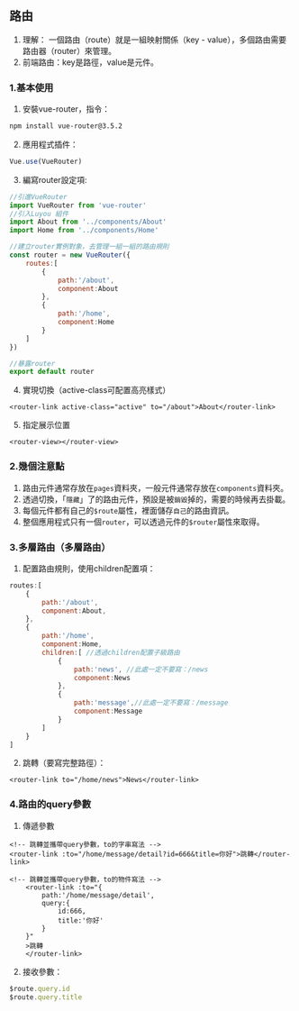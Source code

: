 ## 路由

1. 理解： 一個路由（route）就是一組映射關係（key - value），多個路由需要路由器（router）來管理。
2. 前端路由：key是路徑，value是元件。

### 1.基本使用

1. 安裝vue-router，指令：

```bash
npm install vue-router@3.5.2
```

2. 應用程式插件：

```js
Vue.use(VueRouter)
```

3. 編寫router設定項:

```js
//引進VueRouter
import VueRouter from 'vue-router'
//引入Luyou 組件
import About from '../components/About'
import Home from '../components/Home'

//建立router實例對象，去管理一組一組的路由規則
const router = new VueRouter({
    routes:[
        {
            path:'/about',
            component:About
        },
        {
            path:'/home',
            component:Home
        }
    ]
})

//暴露router
export default router
```

4. 實現切換（active-class可配置高亮樣式）

```vue
<router-link active-class="active" to="/about">About</router-link>
```

5. 指定展示位置

```vue
<router-view></router-view>
```

### 2.幾個注意點

1. 路由元件通常存放在`pages`資料夾，一般元件通常存放在`components`資料夾。
2. 透過切換，「`隱藏`」了的路由元件，預設是被`銷毀`掉的，需要的時候再去掛載。
3. 每個元件都有自己的`$route`屬性，裡面儲存`自己`的路由資訊。
4. 整個應用程式只有一個`router`，可以透過元件的`$router`屬性來取得。

### 3.多層路由（多層路由）

1. 配置路由規則，使用children配置項：

```js
routes:[
    {
        path:'/about',
        component:About,
    },
    {
        path:'/home',
        component:Home,
        children:[ //透過children配置子級路由
            {
                path:'news', //此處一定不要寫：/news
                component:News
            },
            {
                path:'message',//此處一定不要寫：/message
                component:Message
            }
        ]
    }
]
```

2. 跳轉（要寫完整路徑）：

```vue
<router-link to="/home/news">News</router-link>
```

### 4.路由的query參數

1. 傳遞參數

```vue
<!-- 跳轉並攜帶query參數，to的字串寫法 -->
<router-link :to="/home/message/detail?id=666&title=你好">跳轉</router-link>

<!-- 跳轉並攜帶query參數，to的物件寫法 -->
    <router-link :to="{
        path:'/home/message/detail',
        query:{
            id:666,
            title:'你好'
        }
    }"
    >跳轉
    </router-link>
```

2. 接收參數：

```js
$route.query.id
$route.query.title
```
